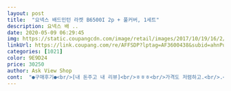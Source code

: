 ```yaml
---
layout: post 
title:  "요넥스 배드민턴 라켓 B6500I 2p + 풀커버, 1세트" 
description: 요넥스 배 ..
date: 2020-05-09 06:29:45 
img: https://static.coupangcdn.com/image/retail/images/2017/10/19/16/2/5d06cfe2-a748-44f7-acef-d9e3e941fda2.jpg 
linkUrl: https://link.coupang.com/re/AFFSDP?lptag=AF3600438&subid=ahnPublicAsk&pageKey=48891690&itemId=173020947&vendorItemId=3414864466&traceid=V0-113-16cf8534aa1b9b9c 
categories: [1021] 
color: 9E9D24 
price: 30250 
author: Ask View Shop 
cont:  "●구매후기●<br/>[내 돈주고 내 리뷰]<br/>ㅎㅎㅎ<br/>가격도 저렴하고.<br/>.<br/><br/>가방 안에 라켓만 들어갈 수 있는 비좁은 공간이 아닙니다.<br/><br/>가성비 배드민턴으로는 굉장히 좋은 제품같습니다.<br/><br/>가족과 가볍게 부담없이 사용하시는걸로 추천합니다<br/>기대이상입니다.<br/><br/>너무 훌룡합니다.<br/><br/>다시감아주면 될일이고 가성비 따지면 신경쓸것도 아닌듯 싶습니다.<br/><br/>땀흘리고 들어와서 별 5개 뙇!!<br/>뭐 전문적으로 치는게 아니라 아무거나 저렴한거 살까 했는데, 그래도 기왕 사는거 최소한 돈 값은 할만한거 사자 해서 검색해보고 요넥스 껄로 골랏네여<br/>배드민턴 셔틀콕도 케이스째로 아슬아슬하게 들어가서 가방하나로 다 들고다니네요.<br/><br/>생각보다 가볍네요!<br/>성인남자 기준 가방에 끈이있어서 등뒤로 메고 다녔습니다.<br/><br/>손잡이 부분 마감 스트랩은 다소 아쉽지만<br/>아~~주 가볍고 탱탱합니다<br/>암튼 만족하구요 초딩 애들도 잘 쳐진다 하네여<br/>어쨌든, 배송 온거 바로 뜯어서 사용해봤는데<br/>옛날에 어릴때 쳤던 그 느낌 하고도 사뭇 다르네여.<br/>.<br/><br/>이 가격대가 이정도 느낌이면 몇십만원짜린 얼마나 좋은 걸까.<br/>.<br/><br/>이정도면 할만큼 한거지요<br/>인터넷에서 조금 검색해보고 골랐습니다<br/>입문자용느오 추천하는 것들도 대부분 10만원 가까이 하는것들이라.<br/>.<br/> 적당히 보다가 가장 자주 언급되는 브랜드인 요넥스를 골랐고 가격은 개중 싼거 찾아서 모델명으로 한번 더 검색해서 쓰는 사람들 후기를 좀 뒤져봤습니다<br/>좋은 제품들 탄성을 기대하기는 힘들지만<br/>주말에 데일리로 공원에서 치기에는 가격도 재질도 좋네요.<br/><br/>초보자용으로 쓰기에는<br/>최고점을 주고싶습니다.<br/><br/>훨씬 잘 쳐지고 느낌도 고급집니다<br/>" 
---
```

